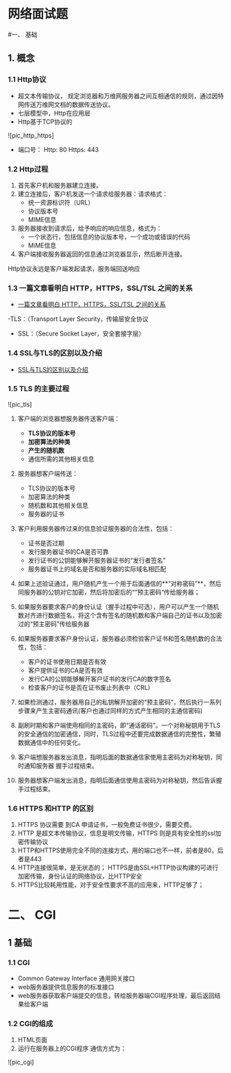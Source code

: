 # 网络面试题


[^_^]:
	图床
	[pic_http_https]: /pics/network/http_https.png
	[pic_tls]:	/pics/network/tls.png




#一、 基础

## 1. 概念

### 1.1 Http协议
- 超文本传输协议， 规定浏览器和万维网服务器之间互相通信的规则，通过因特网传送万维网文档的数据传送协议。
- 七层模型中，Http在应用层
- Http基于TCP协议的


![pic_http_https]


- 端口号： Http: 80  Https: 443


### 1.2 Http过程

1. 首先客户机和服务器建立连接。
2. 建立连接后，客户机发送一个请求给服务器：请求格式：
	- 统一资源标识符（URL）
	- 协议版本号
	- MIME信息
3. 服务器接收到请求后，给予响应的响应信息，格式为：
	- 一个状态行，包括信息的协议版本号，一个成功或错误的代码	
	- MiME信息
4. 客户端接收服务器返回的信息通过浏览器显示，然后断开连接。

Http协议永远是客户端发起请求，服务端回送响应


### 1.3 一篇文章看明白 HTTP，HTTPS，SSL/TSL 之间的关系

- [一篇文章看明白 HTTP，HTTPS，SSL/TSL 之间的关系](https://blog.csdn.net/freekiteyu/article/details/76423436)

-TLS：（Transport Layer Security，传输层安全协议
- SSL：（Secure Socket Layer，安全套接字层）


### 1.4 SSL与TLS的区别以及介绍

- [SSL与TLS的区别以及介绍](https://www.cnblogs.com/susanhonly/p/7489532.html)
 
 
### 1.5 TLS 的主要过程

![pic_tls]

1. 客户端的浏览器想服务器传送客户端：
	- **TLS协议的版本号**
	- **加密算法的种类**
	- **产生的随机数**
	- 通信所需的其他相关信息

2. 服务器想客户端传送：
	- TLS协议的版本号
	- 加密算法的种类
	- 随机数和其他相关信息
	- 服务器的证书
	
3. 客户利用服务器传过来的信息验证服务器的合法性，包括：
	- 证书是否过期
	- 发行服务器证书的CA是否可靠
	- 发行证书的公钥能够解开服务器证书的“发行者签名”
	- 服务器证书上的域名是否和服务器的实际域名相匹配
4. 如果上述验证通过，用户随机产生一个用于后面通信的**“对称密码”**，然后同服务器的公钥对它加密，然后将加密后的“”预主密码“传给服务器；

5. 如果服务器要求客户的身份认证（握手过程中可选），用户可以产生一个随机数对齐进行数据签名，将这个含有签名的随机数和客户端自己的证书以及加密过的“预主密码”传给服务器

6. 如果服务器要求客户身份认证，服务器必须检验客户证书和签名随机数的合法性，包括：	
	- 客户的证书使用日期是否有效
	- 客户提供证书的CA是否有效
	- 发行CA的公钥能够解开客户证书的发行CA的数字签名
	- 检查客户的证书是否在证书废止列表中（CRL)

7. 如果检测通过，服务器用自己的私钥解开加密的“预主密码”，然后执行一系列步骤来产生主密码通讯(客户也通过同样的方式产生相同的主通信密码)

8. 副刷时期和客户端使用相同的主密码，即“通话密码”。一个对称秘钥用于TLS的安全通信的加密通信，同时，TLS过程中还要完成数据通信的完整性，繁殖数据通信中的任何变化。

9. 客户端想服务器发出消息，指明后面的数据通信家使用主密码为对称秘钥，同时通知服务器 握手过程结束。

10. 服务器想客户端发出消息，指明后面通信使用主密码为对称秘钥，然后告诉握手过程结束。
	
	
	
	
### 1.6 HTTPS 和HTTP 的区别

1. HTTPS 协议需要 到CA 申请证书，一般免费证书很少，需要交费。
2. HTTP 是超文本传输协议，信息是明文传输，HTTPS 则是具有安全性的ssl加密传输协议
3. HTTP和HTTPS使用完全不同的连接方式，用的端口也不一样，前者是80，后者是443
4. HTTP连接很简单，是无状态的； HTTPS是由SSL+HTTP协议构建的可进行加密传输，身份认证的网络协议，比HTTP安全
5. HTTPS比较耗用性能，对于安全性要求不高的应用来，HTTP足够了；

	
	
	
# 二、 CGI


[^_^]:
	图床
	[pic_cgi]: /pics/network/cgi.png
	
## 1 基础

### 1.1 CGI
- Common Gateway Interface 通用网关接口
- web服务器提供信息服务的标准接口
- web服务器获取客户端提交的信息，转给服务器端CGI程序处理，最后返回结果给客户端
	
### 1.2 CGI的组成
1. HTML页面
2. 运行在服务器上的CGI程序
通信方式为：

![pic_cgi]
	
	
	
	
	
	
	